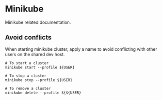 # Minikube

Minikube related documentation.

## Avoid conflicts

When starting minikube cluster, apply a name to avoid conflicting with other
users on the shared dev host.
```
# To start a cluster
minikube start --profile ${USER}

# To stop a cluster
minikube stop --profile ${USER}

# To remove a cluster
minikube delete --profile ${${USER}
```
